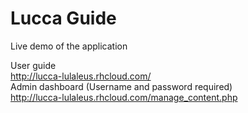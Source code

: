 # Lucca Guide
Live demo of the application

User guide <br>
http://lucca-lulaleus.rhcloud.com/ <br>
Admin dashboard (Username and password required) <br>
http://lucca-lulaleus.rhcloud.com/manage_content.php
